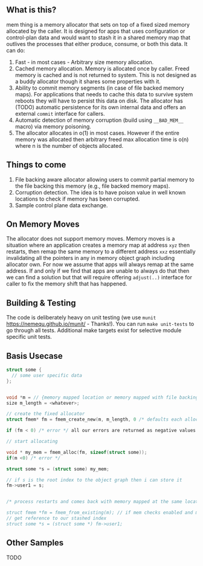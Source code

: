 ## What is this?

mem thing is a memory allocator that sets on top of a fixed sized memory allocated by the caller. It is designed for apps that uses configuration or control-plan data and would want to stash it in a shared memory map that outlives the processes that either produce, consume, or both this data. It can do:
1. Fast - in most cases - Arbitrary size memory allocation.
2. Cached memory allocation. Memory is allocated once by caller. Freed memory is cached and is not returned to system. This is not designed as a buddy  allocator though it shares some properties with it.
3. Ability to commit memory segments (in case of file backed memory maps). For applications that needs to cache this data to survive system reboots they will have to persist this data on disk. The allocator has (TODO) automatic persistence for its own internal data and offers an external `commit` interface for callers.
4. Automatic detection of memory corruption (build using `__BAD_MEM__` macro) via memory poisoning.
5. The allocator allocates in o(1) in most cases. However if the entire memory was allocated then arbitrary freed max allocation time is o(n) where n is the number of objects allocated.

## Things to come
1. File backing aware allocator allowing users to commit partial memory to the file backing this memory (e.g., file backed memory maps).
2. Corruption detection. The idea is to have poison value in well known locations to check if memory has been corrupted.
3. Sample control plane data exchange.

## On Memory Moves
The allocator does not support memory moves. Memory moves is a situation where an application creates a memory map at address `xyz` then restarts, then remap the same memory to a different address `xxz` essentially invalidating all the pointers in any in memory object graph including allocator own. For now we assume that apps will always remap at the same address. If and only if we find that apps are unable to always do that then we can find a solution but that will require offering `adjust(..)` interface for caller to fix the memory shift that has happened.


## Building & Testing
The code is deliberately heavy on unit testing (we use `munit` https://nemequ.github.io/munit/ - Thanks!). You can run `make unit-tests` to go through all tests. Additional make targets exist for selective module specific unit tests.


## Basis Usecase

```C
struct some {
  // some user specific data
};


void *m = // {memory mapped location or memory mapped with file backing}
size m_length = <whatever>;

// create the fixed allocator
struct fmem* fm = fmem_create_new(m, m_length, 0 /* defaults each allocation to whatever allocator have */ )

if (fm < 0) /* error */ all our errors are returned as negative values

// start allocating

void * my_mem = fmem_alloc(fm, sizeof(struct some));
if(m <0) /* error */

struct some *s = (struct some) my_mem;

// if s is the root index to the object graph then i can store it
fm->user1 = s;


/* process restarts and comes back with memory mapped at the same location

struct fmem *fm = fmem_from_existing(m); // if mem checks enabled and memory wsa corrupted the entire process will exit.
// get reference to our stashed index
struct some *s = (struct some *) fm->user1;

```


## Other Samples
TODO
